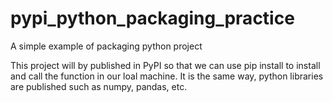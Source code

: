 # pypi_python_packaging_practice
A simple example of packaging python project

This project will by published in PyPI so that we can use pip install to install and call the function in our loal machine. 
It is the same way, python libraries are published such as numpy, pandas, etc.  
